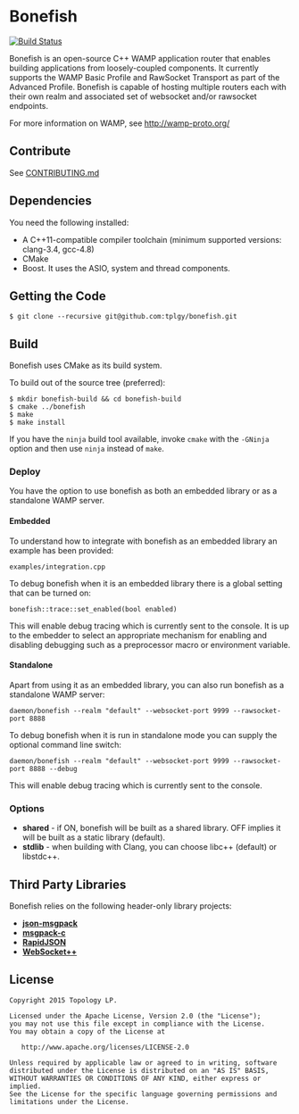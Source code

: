 Bonefish
========

[![Build Status](https://travis-ci.org/tplgy/bonefish.png)](https://travis-ci.org/tplgy/bonefish)

Bonefish is an open-source C++ WAMP application router that enables building applications from loosely-coupled components. It currently supports the WAMP Basic Profile and RawSocket Transport as part of the Advanced Profile. Bonefish is capable of hosting multiple routers each with their own realm and associated set of websocket and/or rawsocket endpoints.

For more information on WAMP, see http://wamp-proto.org/

## Contribute

See [CONTRIBUTING.md](CONTRIBUTING.md)

## Dependencies

You need the following installed:

- A C++11-compatible compiler toolchain (minimum supported versions: clang-3.4, gcc-4.8)
- CMake
- Boost. It uses the ASIO, system and thread components.

## Getting the Code

```
$ git clone --recursive git@github.com:tplgy/bonefish.git
```

## Build

Bonefish uses CMake as its build system.

To build out of the source tree (preferred):

```
$ mkdir bonefish-build && cd bonefish-build
$ cmake ../bonefish
$ make
$ make install
```

If you have the `ninja` build tool available, invoke `cmake` with the `-GNinja` option and then use `ninja` instead of `make`.

### Deploy

You have the option to use bonefish as both an embedded library or as a standalone WAMP server.

#### Embedded

To understand how to integrate with bonefish as an embedded library an example has been provided:

```
examples/integration.cpp
```

To debug bonefish when it is an embedded library there is a global setting that can be turned on:

```
bonefish::trace::set_enabled(bool enabled)
```

This will enable debug tracing which is currently sent to the console. It is up to the embedder to select an appropriate mechanism for enabling and disabling debugging such as a preprocessor macro or environment variable.

#### Standalone
Apart from using it as an embedded library, you can also run bonefish as a standalone WAMP server:

```
daemon/bonefish --realm "default" --websocket-port 9999 --rawsocket-port 8888
```

To debug bonefish when it is run in standalone mode you can supply the optional command line switch:

```
daemon/bonefish --realm "default" --websocket-port 9999 --rawsocket-port 8888 --debug
```

This will enable debug tracing which is currently sent to the console.

### Options

- **shared** - if ON, bonefish will be built as a shared library. OFF implies it will be built as a static library (default).
- **stdlib** - when building with Clang, you can choose libc++ (default) or libstdc++.

## Third Party Libraries

Bonefish relies on the following header-only library projects:

- [**json-msgpack**](https://github.com/tplgy/json-msgpack)
- [**msgpack-c**](https://github.com/msgpack/msgpack-c)
- [**RapidJSON**](https://github.com/miloyip/rapidjson)
- [**WebSocket++**](https://github.com/zaphoyd/websocketpp)

## License

```
Copyright 2015 Topology LP.

Licensed under the Apache License, Version 2.0 (the "License");
you may not use this file except in compliance with the License.
You may obtain a copy of the License at

   http://www.apache.org/licenses/LICENSE-2.0

Unless required by applicable law or agreed to in writing, software
distributed under the License is distributed on an "AS IS" BASIS,
WITHOUT WARRANTIES OR CONDITIONS OF ANY KIND, either express or implied.
See the License for the specific language governing permissions and
limitations under the License.
```
